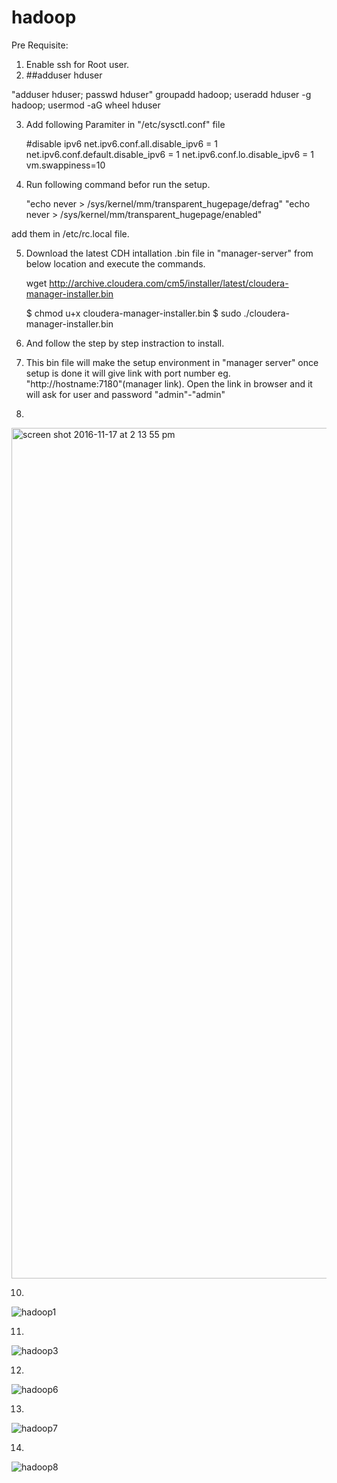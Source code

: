 # hadoop

Pre Requisite:


1) Enable ssh for Root user.
2) ##adduser hduser

"adduser hduser; passwd hduser"
groupadd hadoop; useradd hduser -g hadoop; usermod -aG wheel hduser


3) Add following Paramiter in "/etc/sysctl.conf" file

    #disable ipv6
    net.ipv6.conf.all.disable_ipv6 = 1
    net.ipv6.conf.default.disable_ipv6 = 1
    net.ipv6.conf.lo.disable_ipv6 = 1
    vm.swappiness=10
    
4)  Run following command befor run the setup.

    "echo never > /sys/kernel/mm/transparent_hugepage/defrag" 
    "echo never > /sys/kernel/mm/transparent_hugepage/enabled"

add them in /etc/rc.local file.

5) Download the latest CDH intallation .bin file in "manager-server" from below location and execute the commands.
    
    wget http://archive.cloudera.com/cm5/installer/latest/cloudera-manager-installer.bin
    
    $ chmod u+x cloudera-manager-installer.bin
    $ sudo ./cloudera-manager-installer.bin
7) And follow the step by step instraction to install. 
    
8) This bin file will make the setup environment in "manager server"
    once setup is done it will give link with port number eg. "http://hostname:7180"(manager link).
    Open the link in browser and it will ask for user and password "admin"-"admin"

9)

<img width="1361" alt="screen shot 2016-11-17 at 2 13 55 pm" src="https://cloud.githubusercontent.com/assets/17826110/20382430/eff98746-acd1-11e6-96ae-57e99e7d95e8.png">

10)

![hadoop1](https://cloud.githubusercontent.com/assets/17826110/20382161/a19050e0-acd0-11e6-9208-b8e5d4ca1a68.jpg)

11)

![hadoop3](https://cloud.githubusercontent.com/assets/17826110/20382164/a192d68a-acd0-11e6-902a-fff16b2bcc60.jpg)

12)

![hadoop6](https://cloud.githubusercontent.com/assets/17826110/20382162/a19113d6-acd0-11e6-94b9-e31e2e29028a.jpg)

13)

![hadoop7](https://cloud.githubusercontent.com/assets/17826110/20382165/a1960058-acd0-11e6-895b-c5dd31dcff80.jpg)

14)
![hadoop8](https://cloud.githubusercontent.com/assets/17826110/20382166/a1bb3986-acd0-11e6-8c7c-de549b1a4db8.jpg)

